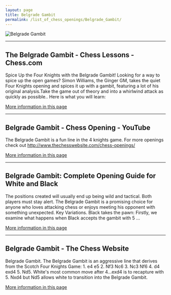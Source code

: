 ```yaml
---
layout: page
title: Belgrade Gambit
permalink: /list_of_chess_openings/Belgrade_Gambit/
---
```


![Belgrade Gambit](https://www.thechesswebsite.com/wp-content/uploads/2017/07/belgrade-gambit.jpg)

---

## The Belgrade Gambit - Chess Lessons - Chess.com

Spice Up the Four Knights with the Belgrade Gambit! Looking for a way to spice up the open games? Simon Williams, the Ginger GM, takes the quiet Four Knights opening and spices it up with a gambit, featuring a lot of his original analysis.Take the game out of theory and into a whirlwind attack as quickly as possible.. Here is what you will learn:

[More information in this page](https://www.chess.com/lessons/the-belgrade-gambit)

---

## Belgrade Gambit - Chess Opening - YouTube

The Belgrade Gambit is a fun line in the 4 knights game. For more openings check out http://www.thechesswebsite.com/chess-openings/

[More information in this page](https://www.youtube.com/watch?v=qNgzkDwVESY)

---

## Belgrade Gambit: Complete Opening Guide for White and Black

The positions created will usually end up being wild and tactical. Both players must stay alert. The Belgrade Gambit is a promising choice for anyone who loves attacking chess or enjoys meeting his opponent with something unexpected. Key Variations. Black takes the pawn: Firstly, we examine what happens when Black accepts the gambit with 5 ...

[More information in this page](https://thechessworld.com/articles/openings/belgrade-gambit-complete-opening-guide-for-white-and-black/)

---

## Belgrade Gambit - The Chess Website

Belgrade Gambit. The Belgrade Gambit is an aggressive line that derives from the Scotch Four Knights Game: 1. e4 e5 2. Nf3 Nc6 3. Nc3 Nf6 4. d4 exd4 5. Nd5. White's most common move after 4…exd4 is to recapture with 5. Nxd4 but Nd5 allows white to transition into the Belgrade Gambit.

[More information in this page](https://www.thechesswebsite.com/belgrade-gambit/)


